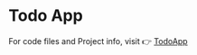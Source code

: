 # Todo App

For code files and Project info, visit 👉 [TodoApp](https://github.com/kousiclattala/TodoApp)
